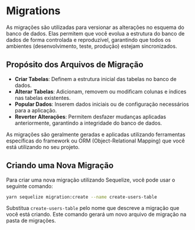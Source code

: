 # Migrations

As migrações são utilizadas para versionar as alterações no esquema do banco de dados. Elas permitem que você evolua a estrutura do banco de dados de forma controlada e reproduzível, garantindo que todos os ambientes (desenvolvimento, teste, produção) estejam sincronizados.

## Propósito dos Arquivos de Migração

- **Criar Tabelas**: Definem a estrutura inicial das tabelas no banco de dados.
- **Alterar Tabelas**: Adicionam, removem ou modificam colunas e índices nas tabelas existentes.
- **Popular Dados**: Inserem dados iniciais ou de configuração necessários para a aplicação.
- **Reverter Alterações**: Permitem desfazer mudanças aplicadas anteriormente, garantindo a integridade do banco de dados.

As migrações são geralmente geradas e aplicadas utilizando ferramentas específicas do framework ou ORM (Object-Relational Mapping) que você está utilizando no seu projeto.

## Criando uma Nova Migração

Para criar uma nova migração utilizando Sequelize, você pode usar o seguinte comando:

```sh
yarn sequelize migration:create --name create-users-table
```

Substitua `create-users-table` pelo nome que descreve a migração que você está criando. Este comando gerará um novo arquivo de migração na pasta de migrações.